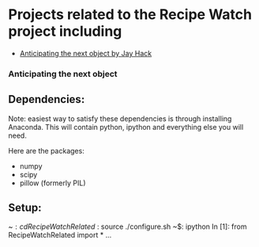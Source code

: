 Projects related to the Recipe Watch project including
===================

- [Anticipating the next object by Jay Hack](#anticipating-the-next-object)


### Anticipating the next object

Dependencies:
-------------
Note: easiest way to satisfy these dependencies is through installing Anaconda. This will contain python,
ipython and everything else you will need.

Here are the packages:
- numpy
- scipy
- pillow (formerly PIL)


Setup:
------
~$: cd RecipeWatchRelated
~$: source ./configure.sh
~$: ipython
In [1]: from RecipeWatchRelated import *
...

